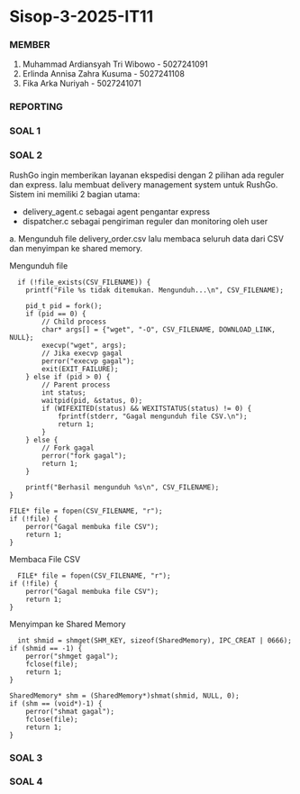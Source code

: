 # Sisop-3-2025-IT11

### MEMBER
1. Muhammad Ardiansyah Tri Wibowo - 5027241091
2. Erlinda Annisa Zahra Kusuma - 5027241108
3. Fika Arka Nuriyah - 5027241071


### REPORTING 

### SOAL 1
### SOAL 2
RushGo ingin memberikan layanan ekspedisi dengan 2 pilihan ada reguler dan express. lalu membuat delivery management system untuk RushGo.
Sistem ini memiliki 2 bagian utama:
- delivery_agent.c sebagai agent pengantar express
- dispatcher.c sebagai pengiriman reguler dan monitoring oleh user

a. Mengunduh file delivery_order.csv lalu membaca seluruh data dari CSV dan menyimpan ke shared memory.

Mengunduh file

      if (!file_exists(CSV_FILENAME)) {
        printf("File %s tidak ditemukan. Mengunduh...\n", CSV_FILENAME);

        pid_t pid = fork();
        if (pid == 0) {
            // Child process
            char* args[] = {"wget", "-O", CSV_FILENAME, DOWNLOAD_LINK, NULL};
            execvp("wget", args);
            // Jika execvp gagal
            perror("execvp gagal");
            exit(EXIT_FAILURE);
        } else if (pid > 0) {
            // Parent process
            int status;
            waitpid(pid, &status, 0);
            if (WIFEXITED(status) && WEXITSTATUS(status) != 0) {
                fprintf(stderr, "Gagal mengunduh file CSV.\n");
                return 1;
            }
        } else {
            // Fork gagal
            perror("fork gagal");
            return 1;
        }

        printf("Berhasil mengunduh %s\n", CSV_FILENAME);
    }

    FILE* file = fopen(CSV_FILENAME, "r");
    if (!file) {
        perror("Gagal membuka file CSV");
        return 1;
    }

Membaca File CSV

      FILE* file = fopen(CSV_FILENAME, "r");
    if (!file) {
        perror("Gagal membuka file CSV");
        return 1;
    }

Menyimpan ke Shared Memory

      int shmid = shmget(SHM_KEY, sizeof(SharedMemory), IPC_CREAT | 0666);
    if (shmid == -1) {
        perror("shmget gagal");
        fclose(file);
        return 1;
    }

    SharedMemory* shm = (SharedMemory*)shmat(shmid, NULL, 0);
    if (shm == (void*)-1) {
        perror("shmat gagal");
        fclose(file);
        return 1;
    }


### SOAL 3
### SOAL 4
